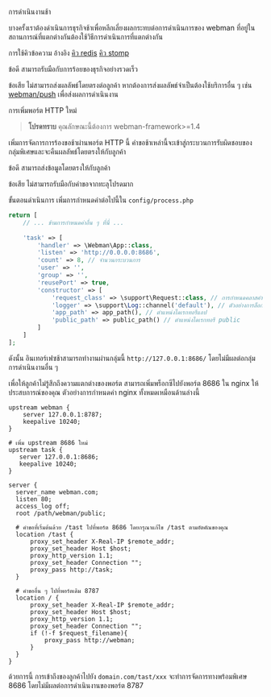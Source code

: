 การดำเนินงานช้า

บางครั้งเราต้องดำเนินการธุรกิจช้าเพื่อหลีกเลี่ยงผลกระทบต่อการดำเนินการของ webman ที่อยู่ในสถานการณ์ที่แตกต่างกันต้องใช้วิธีการดำเนินการที่แตกต่างกัน

การใช้คิวข้อความ
อ้างอิง [คิว redis](../queue/redis.md) [คิว stomp](../queue/stomp.md)

ข้อดี
สามารถรับมือกับการร้อยของธุรกิจอย่างรวดเร็ว

ข้อเสีย
ไม่สามารถส่งผลลัพธ์โดยตรงต่อลูกค้า หากต้องการส่งผลลัพธ์จำเป็นต้องใช้บริการอื่น ๆ เช่น [webman/push](https://www.workerman.net/plugin/2) เพื่อส่งผลการดำเนินงาน

การเพิ่มพอร์ต HTTP ใหม่

>  **โปรดทราบ**
>  คุณลักษณะนี้ต้องการ webman-framework>=1.4

เพิ่มการจัดการการร้องขอช้าผ่านพอร์ต HTTP นี้ คำขอช้าเหล่านี้จะเข้าสู่กระบวนการรับผิดชอบของกลุ่มพิเศษและจะคืนผลลัพธ์โดยตรงให้กับลูกค้า

ข้อดี
สามารถส่งข้อมูลโดยตรงให้กับลูกค้า

ข้อเสีย
ไม่สามารถรับมือกับคำขอจากทะลุโปรดมาก

ขั้นตอนดำเนินการ
เพิ่มการกำหนดค่าต่อไปนี้ใน `config/process.php` 
```php
return [
    // ... ข้ามการกำหนดค่าอื่น ๆ ที่นี่ ...
    
    'task' => [
        'handler' => \Webman\App::class,
        'listen' => 'http://0.0.0.0:8686',
        'count' => 8, // จำนวนกระบวนการ
        'user' => '',
        'group' => '',
        'reusePort' => true,
        'constructor' => [
            'request_class' => \support\Request::class, // การกำหนดคลาสคำขอ
            'logger' => \support\Log::channel('default'), // ตัวอย่างการล็อก
            'app_path' => app_path(), // ตำแหน่งไดเรกทอรีแอป
            'public_path' => public_path() // ตำแหน่งไดเรกทอรี public
        ]
    ]
];
```

ดังนั้น อินเทอร์เฟซช้าสามารถทำงานผ่านกลุ่มนี้ `http://127.0.0.1:8686/` โดยไม่มีผลต่อกลุ่มการดำเนินงานอื่น ๆ

เพื่อให้ลูกค้าไม่รู้สึกถึงความแตกต่างของพอร์ต สามารถเพิ่มพร็อกซีไปยังพอร์ต 8686 ใน nginx ให้ประสบการณ์ของคุณ ตัวอย่างการกำหนดค่า nginx ทั้งหมดเหมือนด้านล่างนี้
```
upstream webman {
    server 127.0.0.1:8787;
    keepalive 10240;
}

# เพิ่ม upstream 8686 ใหม่
upstream task {
   server 127.0.0.1:8686;
   keepalive 10240;
}

server {
  server_name webman.com;
  listen 80;
  access_log off;
  root /path/webman/public;

  # คำขอที่เริ่มต้นด้วย /tast ไปที่พอร์ต 8686 โดยกรุณาแก้ไข /tast ตามอัตคัณของคุณ
  location /tast {
      proxy_set_header X-Real-IP $remote_addr;
      proxy_set_header Host $host;
      proxy_http_version 1.1;
      proxy_set_header Connection "";
      proxy_pass http://task;
  }

  # คำขออื่น ๆ ไปที่พอร์ตเดิม 8787
  location / {
      proxy_set_header X-Real-IP $remote_addr;
      proxy_set_header Host $host;
      proxy_http_version 1.1;
      proxy_set_header Connection "";
      if (!-f $request_filename){
          proxy_pass http://webman;
      }
  }
}
```

ด้วยการนี้ การเข้าถึงของลูกค้าไปยัง `domain.com/tast/xxx` จะทำการจัดการทางพร้อมพิเศษ 8686 โดยไม่มีผลต่อการดำเนินงานของพอร์ต 8787 

